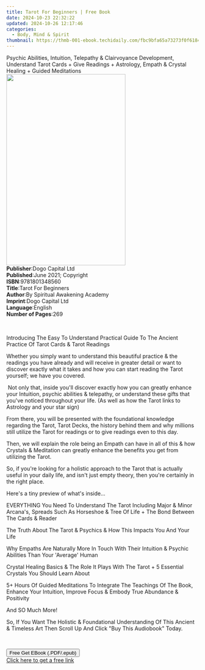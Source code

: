 ```yaml
---
title: Tarot For Beginners | Free Book
date: 2024-10-23 22:32:22
updated: 2024-10-26 12:17:46
categories:
  - Body, Mind & Spirit
thumbnail: https://thmb-001-ebook.techidaily.com/fbc9bfa65a73273f0f618441c365a489df55dc0f9b309034ab43269961be5853.jpg
---
```

<main id="book-container">
  <div class="flex flex-col">
    <div class="book-brief flex-1 py-6 px-4 sm:p-6 md:py-10 md:px-8">
      <!-- brief-->
      <div class="book-brief-main">
        Psychic Abilities, Intuition, Telepathy & Clairvoyance Development,
        Understand Tarot Cards + Give Readings + Astrology, Empath & Crystal
        Healing + Guided Meditations
      </div>
    </div>
    <div
      class="book-meta-info flex-1 grid gap-4 col-start-1 col-end-3 row-start-1 sm:mb-6 sm:grid-cols-4 lg:gap-6 lg:col-start-2 lg:row-end-6 lg:row-span-6 lg:mb-0"
    >
      <div
        class="book-meta-info-left place-content-center mt-4 p-4 text-sm leading-6 col-start-2 col-span-2 dark:text-slate-400"
      >
        <img
          class="w-full h-500 object-cover rounded-lg sm:h-255 sm:col-span-2 lg:col-span-full"
          src="https://img-001-ebook.techidaily.com/a1bd07e4295a0a37df4f68324953134da31c8b2525b080bda8837fe0ed13a35f.jpg"
          alt=""
          width="312"
          height="500"
        />
      </div>
      <div
        class="book-meta-info-right mt-2 col-start-1 row-start-2 col-span-3 self-center"
      >
        <!-- meta data  -->
        <div class="flex flex-col px-4 md:px-8">
          <div class="flex-1">
            <strong>Publisher</strong>:<span class="px-2"
              >Dogo Capital Ltd</span
            >
          </div>
          <div class="flex-1">
            <strong>Published</strong>:<span class="px-2"
              >June 2021; Copyright</span
            >
          </div>
          <div class="flex-1">
            <strong>ISBN</strong>:<span class="px-2">9781801348560</span>
          </div>
          <div class="flex-1">
            <strong>Title</strong>:<span class="px-2">Tarot For Beginners</span>
          </div>
          <div class="flex-1">
            <strong>Author</strong>:<span class="px-2"
              >By Spiritual Awakening Academy</span
            >
          </div>
          <div class="flex-1">
            <strong>Imprint</strong>:<span class="px-2">Dogo Capital Ltd</span>
          </div>
          <div class="flex-1">
            <strong>Language</strong>:<span class="px-2">English</span>
          </div>
          <div class="flex-1">
            <strong>Number of Pages</strong>:<span class="px-2">269</span>
          </div>
        </div>
      </div>
    </div>
    <div class="book-description flex-1 py-6 px-4 sm:p-6 md:py-10 md:px-8">
      <div class="book-description-main">
        <div accordion-content="" id="description">
          <p></p>
          <p><br /></p>
          <p>
            Introducing The Easy To Understand Practical Guide To The Ancient
            Practice Of Tarot Cards &amp; Tarot Readings
          </p>
          <p>
            Whether you simply want to understand this beautiful practice &amp;
            the readings you have already and will receive in greater detail or
            want to discover exactly what it takes and how you can start reading
            the Tarot yourself; we have you covered.
          </p>
          <p>
            &nbsp;Not only that, inside you'll discover exactly how you can
            greatly enhance your Intuition, psychic abilities &amp; telepathy,
            or understand these gifts that you've noticed throughout your life.
            (As well as how the Tarot links to Astrology and your star sign)
          </p>
          <p>
            From there, you will be presented with the foundational knowledge
            regarding the Tarot, Tarot Decks, the history behind them and why
            millions still utilize the Tarot for readings or to give readings
            even to this day.
          </p>
          <p>
            Then, we will explain the role being an Empath can have in all of
            this &amp; how Crystals &amp; Meditation can greatly enhance the
            benefits you get from utilizing the Tarot.
          </p>
          <p>
            So, if you're looking for a holistic approach to the Tarot that is
            actually useful in your daily life, and isn't just empty theory,
            then you're certainly in the right place.
          </p>
          <p>Here's a tiny preview of what's inside...</p>
          <p>
            EVERYTHING You Need To Understand The Tarot Including Major &amp;
            Minor Arcana's, Spreads Such As Horseshoe &amp; Tree Of Life + The
            Bond Between The Cards &amp; Reader
          </p>
          <p>
            The Truth About The Tarot &amp; Psychics &amp; How This Impacts You
            And Your Life
          </p>
          <p>
            Why Empaths Are Naturally More In Touch With Their Intuition &amp;
            Psychic Abilities Than Your 'Average' Human
          </p>
          <p>
            Crystal Healing Basics &amp; The Role It Plays With The Tarot + 5
            Essential Crystals You Should Learn About
          </p>
          <p>
            5+ Hours Of Guided Meditations To Integrate The Teachings Of The
            Book, Enhance Your Intuition, Improve Focus &amp; Embody True
            Abundance &amp; Positivity
          </p>
          <p>And SO Much More!</p>
          <p>
            So, If You Want The Holistic &amp; Foundational Understanding Of
            This Ancient &amp; Timeless Art Then Scroll Up And Click "Buy This
            Audiobook" Today.&nbsp;
          </p>
          <p><br /></p>
          <p></p>
        </div>
        <div class="accordion-fader"></div>
      </div>
    </div>
    <div class="book-excerpts flex-1 py-6 px-4 sm:p-6 md:py-10 md:px-8"></div>
    <div
      class="book-about-author flex-1 py-6 px-4 sm:p-6 md:py-10 md:px-8"
    ></div>
    <div class="book-free-get flex-1 py-6 px-4 sm:p-6 md:py-10 md:px-8">
      <button
        id="btn-free-get"
        class="bg-blue-500 hover:bg-blue-700 text-white font-bold py-2 px-4 rounded"
      >
        Free Get EBook (.PDF/.epub)
      </button>
      <div id="countdown-display" class="px-2 text-lg mt-2"></div>
      <a
        id="free-link"
        class="hidden bg-blue-500 hover:bg-blue-700 text-white font-bold py-2 px-4 rounded"
        href="https://www.ebooks.com/en-us/book/210313348/tarot-for-beginners/by-spiritual-awakening-academy/"
        target="_blank"
        >Click here to get a free link</a
      >
    </div>
    <script>
      let countdownTime = 0;
      let countdownInterval = null;
      document
        .getElementById('btn-free-get')
        .addEventListener('click', startCountdown);
      function startCountdown() {
        countdownTime = new Date().getTime() + 60000 * 3;
        countdownInterval = setInterval(updateCountdown, 1000);
        document.getElementById('btn-free-get').disabled = true;
        document
          .getElementById('btn-free-get')
          .classList.add('bg-gray-500', 'cursor-not-allowed');
      }
      function updateCountdown() {
        let currentTime = new Date().getTime();
        let timeLeft = countdownTime - currentTime;
        let secondsLeft = Math.floor(timeLeft / 1000);
        document.getElementById('countdown-display').innerHTML =
          `Remaining time: ${secondsLeft} seconds.`;
        if (secondsLeft <= 0) {
          clearInterval(countdownInterval);
          document.getElementById('btn-free-get').classList.add('hidden');
          document.getElementById('free-link').classList.remove('hidden');
          document.getElementById('countdown-display').innerHTML = '';
        }
      }
    </script>
  </div>
</main>
